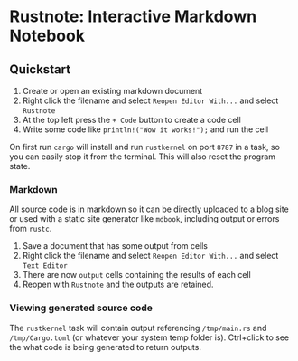 

# Rustnote: Interactive Markdown Notebook 
## Quickstart
1) Create or open an existing markdown document
2) Right click the filename and select `Reopen Editor With...` and select `Rustnote`
3) At the top left press the `+ Code` button to create a code cell
4) Write some code like `println!("Wow it works!");` and run the cell

On first run `cargo` will install and run `rustkernel` on port `8787` in a task, so you can easily stop it from the terminal. This will also reset the program state.

### Markdown
All source code is in markdown so it can be directly uploaded to a blog site or used with a static site generator like `mdbook`, including output or errors from `rustc`.
1) Save a document that has some output from cells
2) Right click the filename and select `Reopen Editor With...` and select `Text Editor`
3) There are now `output` cells containing the results of each cell
4) Reopen with `Rustnote` and the outputs are retained.

### Viewing generated source code
The `rustkernel` task will contain output referencing `/tmp/main.rs` and `/tmp/Cargo.toml` (or whatever your system temp folder is). Ctrl+click to see the what code is being generated to return outputs.